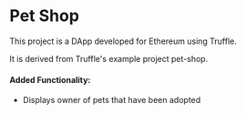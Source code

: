 # Pet Shop

This project is a DApp developed for Ethereum using Truffle.

It is derived from Truffle's example project pet-shop.

#### Added Functionality:
 * Displays owner of pets that have been adopted